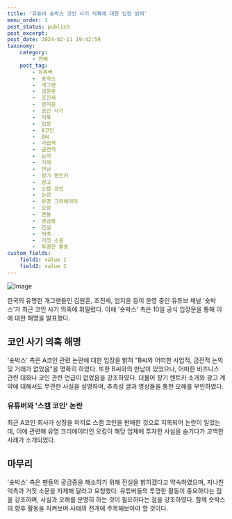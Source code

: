 ```yaml
---
title: '유튜버 숏박스 코인 사기 의혹에 대한 입장 밝혀'
menu_order: 1
post_status: publish
post_excerpt: 
post_date: 2024-02-11 19:42:59
taxonomy:
    category:
        - 연예
    post_tag:
        - 유튜버
        -  숏박스
        -  개그맨
        -  김원훈
        -  조진세
        -  엄지윤
        -  코인 사기
        -  의혹
        -  입장
        -  A코인
        -  B씨
        -  사업적
        -  금전적
        -  논의
        -  거래
        -  만남
        -  장기 렌트카
        -  광고
        -  스캠 코인
        -  논란
        -  유명 크리에이터
        -  오킹
        -  팬들
        -  궁금증
        -  진실
        -  억측
        -  거짓 소문
        -  투명한 활동
custom_fields:
    field1: value 1
    field2: value 2
---
```


![Image](https://mimgnews.pstatic.net/image/117/2024/02/10/0003805854_001_20240210220601206.jpg?type=w540)

한국의 유명한 개그맨들인 김원훈, 조진세, 엄지윤 등이 운영 중인 유튜브 채널 '숏박스'가 최근 코인 사기 의혹에 휘말렸다. 이에 '숏박스' 측은 10일 공식 입장문을 통해 이에 대한 해명을 발표했다. 
## 코인 사기 의혹 해명
'숏박스' 측은 A코인 관련 논란에 대한 입장을 밝혀 "B씨와 어떠한 사업적, 금전적 논의 및 거래가 없었음"을 명확히 하였다. 또한 B씨와의 만남이 있었으나, 어떠한 비즈니스 관련 대화나 코인 관련 언급이 없었음을 강조하였다. 더불어 장기 렌트카 소개와 광고 계약에 대해서도 무관한 사실을 설명하며, 추측성 글과 영상들을 통한 오해를 부인하였다.
### 유튜버와 '스캠 코인' 논란
최근 A코인 회사가 상장을 미끼로 스캠 코인을 판매한 것으로 지목되어 논란이 일었는데, 이에 관련해 유명 크리에이터인 오킹이 해당 업체에 투자한 사실을 숨기다가 고백한 사례가 소개되었다. 
## 마무리
'숏박스' 측은 팬들의 궁금증을 해소하기 위해 진실을 밝히겠다고 약속하였으며, 지나친 억측과 거짓 소문을 자제해 달라고 요청했다. 유튜버들의 투명한 활동이 중요하다는 점을 강조하며, 사실과 오해를 분명히 하는 것이 필요하다는 점을 강조하였다. 함께 숏박스의 향후 활동을 지켜보며 사태의 전개에 주목해보아야 할 것이다.
